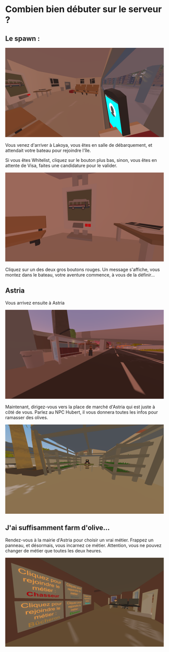 # Combien bien débuter sur le serveur ?

## Le spawn :

![Que cette salle d&apos;attente est belle...](../.gitbook/assets/unturned-screenshot-2020.02.24-20.59.31.78.png)

Vous venez d'arriver à Lakoya, vous êtes en salle de débarquement, et attendait votre bateau pour rejoindre l'île.

Si vous êtes Whitelist, cliquez sur le bouton plus bas, sinon, vous êtes en attente de Visa, faites une candidature pour le valider.

![Les deux boutons rouges sont tr&#xE8;s importants](../.gitbook/assets/unturned-screenshot-2020.02.24-21.00.02.07.png)

Cliquez sur un des deux gros boutons rouges. Un message s'affiche, vous montez dans le bateau, votre aventure commence, à vous de la définir...

## Astria

Vous arrivez ensuite à Astria

![Le seul arr&#xEA;t de bus pas tagu&#xE9;](../.gitbook/assets/unturned-screenshot-2020.02.24-21.00.14.76.png)

Maintenant, dirigez-vous vers la place de marché d'Astria qui est juste à côté de vous. Parlez au NPC Hubert, il vous donnera toutes les infos pour ramasser des olives.

![Certains disent qu&apos;il ne prend pas toujours les m&#xEA;mes olives...](../.gitbook/assets/unturned-screenshot-2020.02.24-21.24.19.96.png)

## J'ai suffisamment farm d'olive...

Rendez-vous à la mairie d'Astria pour choisir un vrai métier. Frappez un panneau, et désormais, vous incarnez ce métier. Attention, vous ne pouvez changer de métier que toutes les deux heures.

![Bien plus rapide que le p&#xF4;le emploi](../.gitbook/assets/unturned-screenshot-2020.02.24-21.25.03.47.png)

